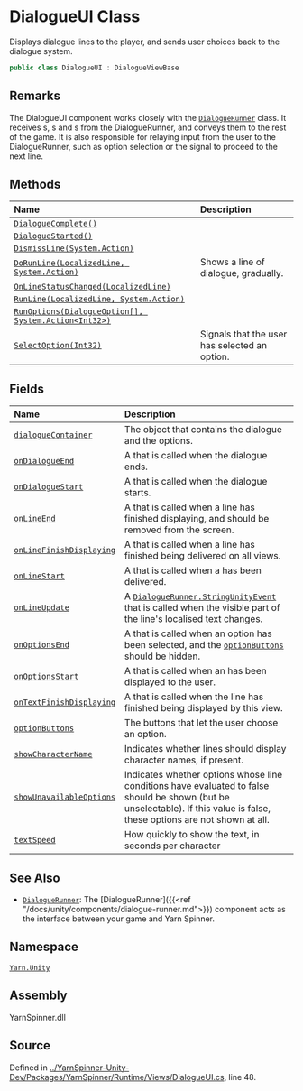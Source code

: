 # DialogueUI Class

Displays dialogue lines to the player, and sends user choices back
to the dialogue system.


```csharp
public class DialogueUI : DialogueViewBase
```
## Remarks

The DialogueUI component works closely with the [`DialogueRunner`](/api/csharp/yarn.unity/dialoguerunner.md) class. It receives <see cref="!:Line"></see>s,
<see cref="!:OptionSet"></see>s and <see cref="!:Command"></see>s from the
DialogueRunner, and conveys them to the rest of the game. It is
also responsible for relaying input from the user to the
DialogueRunner, such as option selection or the signal to proceed
to the next line.




## Methods
|Name|Description|
|:---|:---|
|[`DialogueComplete()`](/api/csharp/yarn.unity/dialogueui.dialoguecomplete.md)||
|[`DialogueStarted()`](/api/csharp/yarn.unity/dialogueui.dialoguestarted.md)||
|[`DismissLine(System.Action)`](/api/csharp/yarn.unity/dialogueui.dismissline-system.action-.md)||
|[`DoRunLine(LocalizedLine, System.Action)`](/api/csharp/yarn.unity/dialogueui.dorunline-localizedline,system.action-.md)| Shows a line of dialogue, gradually. |
|[`OnLineStatusChanged(LocalizedLine)`](/api/csharp/yarn.unity/dialogueui.onlinestatuschanged-localizedline-.md)||
|[`RunLine(LocalizedLine, System.Action)`](/api/csharp/yarn.unity/dialogueui.runline-localizedline,system.action-.md)||
|[`RunOptions(DialogueOption[], System.Action<Int32>)`](/api/csharp/yarn.unity/dialogueui.runoptions-dialogueoption--,system.action-system.int32--.md)||
|[`SelectOption(Int32)`](/api/csharp/yarn.unity/dialogueui.selectoption-system.int32-.md)| Signals that the user has selected an option. |
## Fields
|Name|Description|
|:---|:---|
|[`dialogueContainer`](/api/csharp/yarn.unity/dialogueui.dialoguecontainer.md)| The object that contains the dialogue and the options. |
|[`onDialogueEnd`](/api/csharp/yarn.unity/dialogueui.ondialogueend.md)| A <see cref="!:UnityEngine.Events.UnityEvent"></see> that is called when the dialogue ends. |
|[`onDialogueStart`](/api/csharp/yarn.unity/dialogueui.ondialoguestart.md)| A <see cref="!:UnityEngine.Events.UnityEvent"></see> that is called when the dialogue starts. |
|[`onLineEnd`](/api/csharp/yarn.unity/dialogueui.onlineend.md)| A <see cref="!:UnityEngine.Events.UnityEvent"></see> that is called when a line has finished displaying, and should be removed from the screen. |
|[`onLineFinishDisplaying`](/api/csharp/yarn.unity/dialogueui.onlinefinishdisplaying.md)| A <see cref="!:UnityEngine.Events.UnityEvent"></see> that is called when a line has finished being delivered on all views. |
|[`onLineStart`](/api/csharp/yarn.unity/dialogueui.onlinestart.md)| A <see cref="!:UnityEngine.Events.UnityEvent"></see> that is called when a <see cref="!:Line"></see> has been delivered. |
|[`onLineUpdate`](/api/csharp/yarn.unity/dialogueui.onlineupdate.md)| A [`DialogueRunner.StringUnityEvent`](/api/csharp/yarn.unity/dialoguerunner.stringunityevent.md) that is called when the visible part of the line's localised text changes. |
|[`onOptionsEnd`](/api/csharp/yarn.unity/dialogueui.onoptionsend.md)| A <see cref="!:UnityEngine.Events.UnityEvent"></see> that is called when an option has been selected, and the [`optionButtons`](/api/csharp/yarn.unity/dialogueui.optionbuttons.md) should be hidden. |
|[`onOptionsStart`](/api/csharp/yarn.unity/dialogueui.onoptionsstart.md)| A <see cref="!:UnityEngine.Events.UnityEvent"></see> that is called when an <see cref="!:OptionSet"></see> has been displayed to the user. |
|[`onTextFinishDisplaying`](/api/csharp/yarn.unity/dialogueui.ontextfinishdisplaying.md)| A <see cref="!:UnityEngine.Events.UnityEvent"></see> that is called when the line has finished being displayed by this view. |
|[`optionButtons`](/api/csharp/yarn.unity/dialogueui.optionbuttons.md)| The buttons that let the user choose an option. |
|[`showCharacterName`](/api/csharp/yarn.unity/dialogueui.showcharactername.md)| Indicates whether lines should display character names, if present. |
|[`showUnavailableOptions`](/api/csharp/yarn.unity/dialogueui.showunavailableoptions.md)| Indicates whether options whose line conditions have evaluated to false should be shown (but be unselectable). If this value is false, these options are not shown at all. |
|[`textSpeed`](/api/csharp/yarn.unity/dialogueui.textspeed.md)| How quickly to show the text, in seconds per character |
## See Also
* [`DialogueRunner`](/api/csharp/yarn.unity/dialoguerunner.md): 
The [DialogueRunner]({{<ref
"/docs/unity/components/dialogue-runner.md">}}) component acts as
the interface between your game and Yarn Spinner.

## Namespace
[`Yarn.Unity`](/api/csharp/yarn.unity/README.md)

## Assembly
YarnSpinner.dll

## Source
Defined in [../YarnSpinner-Unity-Dev/Packages/YarnSpinner/Runtime/Views/DialogueUI.cs](https://github.com/YarnSpinnerTool/YarnSpinner-Unity//blob/develop/Runtime/Views/DialogueUI.cs#L48), line 48.
